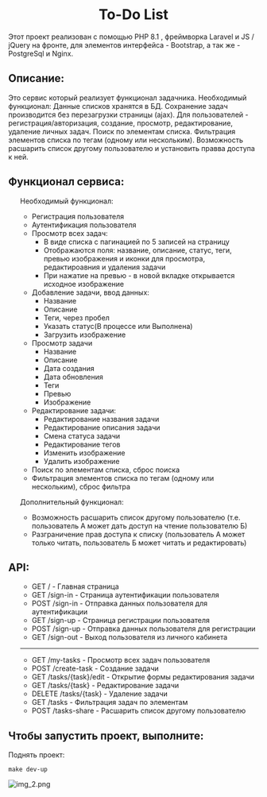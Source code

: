  <h1 align="center">To-Do List</h1>
  <p> Этот проект реализован с помощью PHP 8.1 , фреймворка Laravel и JS / jQuery на фронте, для элементов интерфейса - Bootstrap, а так же - PostgreSql и Nginx.

 <h2>Описание:</h2>
  <p> Это сервис который реализует функционал задачника.
Необходимый функционал: 
Данные списков хранятся в БД. 
Сохранение задач производится без перезагрузки страницы (ajax).
Для пользователей - регистрация/авторизация, создание, просмотр, редактирование, удаление личных задач. 
Поиск по элементам списка. Фильтрация элементов списка по тегам (одному или нескольким). 
Возможность расшарить список другому пользователю и установить правва доступа к ней.

</p>

<h2>Функционал сервиса:</h2>
<ul>

Необходимый функционал:
- Регистрация пользователя
- Аутентификация пользователя
- Просмотр всех задач:
  - В виде списка с пагинацией по 5 записей на страницу
  - Отображаются поля: название, описание, статус, теги, превью изображения и иконки для просмотра, редактироавния и удаления задачи
  - При нажатие на превью - в новой вкладке открывается исходное изображение
- Добавление задачи, ввод данных: 
  - Название 
  - Описание 
  - Теги, через пробел 
  - Указать статус(В процессе или Выполнена)
  - Загрузить изображение
- Просмотр задачи 
  - Название 
  - Описание 
  - Дата создания 
  - Дата обновления 
  - Теги 
  - Превью 
  - Изображение
- Редактирование задачи:
  - Редактирование названия задачи
  - Редактирование описания задачи
  - Смена статуса задачи
  - Редактирование тегов
  - Изменить изображение
  - Удалить изображение
- Поиск по элементам списка, сброс поиска
- Фильтрация элементов списка по тегам (одному или нескольким), сброс фильтра

Дополнительный функционал: 
- Возможность расшарить список другому пользователю (т.е. пользователь А может дать доступ на чтение пользователю Б)
- Разграничение прав доступа к списку (пользователь А может только читать, пользователь Б может читать и редактировать)
</ul>

<h2>API:</h2>
<ul>

- GET / - Главная страница
- GET /sign-in - Страница аутентификации пользователя
- POST /sign-in - Отправка данных пользователя для аутентификации
- GET /sign-up - Страница регистрации пользователя
- POST /sign-up - Отправка данных пользователя для регистрации
- GET /sign-out - Выход пользователя из личного кабинета
---
- GET /my-tasks - Просмотр всех задач пользователя
- POST /create-task - Создание задачи
- GET /tasks/{task}/edit - Открытие формы редактирования задачи
- GET /tasks/{task} - Редактирование задачи
- DELETE /tasks/{task} - Удаление задачи
- GET /tasks - Фильтрация задач по элементам
- POST /tasks-share - Расшарить список другому пользователю

</ul>

<h2>Чтобы запустить проект, выполните:</h2>

Поднять проект:

```make dev-up```

![img_2.png](img_2.png)
